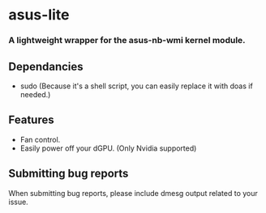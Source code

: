 # asus-lite
### A lightweight wrapper for the asus-nb-wmi kernel module.

## Dependancies
- sudo (Because it's a shell script, you can easily replace it with doas if needed.)

## Features
- Fan control.
- Easily power off your dGPU. (Only Nvidia supported)

## Submitting bug reports
When submitting bug reports, please include dmesg output related to your issue.
